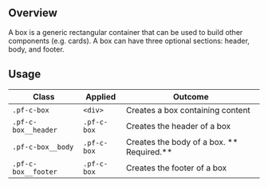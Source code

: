 ---
---
## Overview

A box is a generic rectangular container that can be used to build other components (e.g. cards).  A box can have three optional sections: header, body, and footer. 

## Usage

| Class                | Applied     | Outcome                                                                                                                                                                              |
| -------------------- | ----------- | ------------------------------------------------------------------------------------------------------------------------------------------------------------------------------------ |
| `.pf-c-box`          | `<div>`     | Creates a box containing content                                                                                                                                                     |
| `.pf-c-box__header`          | `.pf-c-box`     | Creates the header of a box                                                                                                                                                     |
| `.pf-c-box__body`          | `.pf-c-box`     | Creates the body of a box.  ** Required.**                                                                                                                                                   |
| `.pf-c-box__footer`          | `.pf-c-box`     | Creates the footer of a box                                                                                                                                                     |
